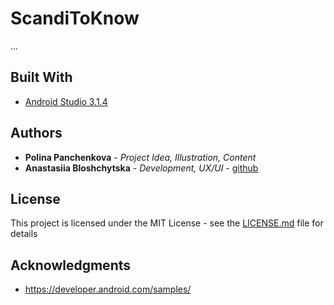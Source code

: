 # ScandiToKnow

...

## Built With

* [Android Studio 3.1.4](https://developer.android.com/)

## Authors

* **Polina Panchenkova** - *Project Idea, Illustration, Content*
* **Anastasiia Bloshchytska** - *Development, UX/UI* - [github](https://github.com/bloshchytska)

## License

This project is licensed under the MIT License - see the [LICENSE.md](LICENSE.md) file for details

## Acknowledgments

* https://developer.android.com/samples/
